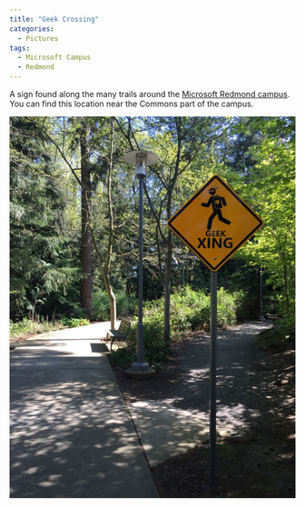 ```yaml
---
title: "Geek Crossing"
categories:
  - Pictures
tags:
  - Microsoft Campus
  - Redmond
---
```


A sign found along the many trails around the [Microsoft Redmond campus](https://en.wikipedia.org/wiki/Microsoft_Redmond_Campus). You can find this location near the Commons part of the campus.

![A pathway through the woods on a sunny day. A yellow sign in the shape of a deer crossing sign informs the reader that geeks cross here. The sign illustrates a geek running with a backpack marked with a Windows logo.](/assets/images/2016/2016-04-07-geek-crossing-smaller.jpg)